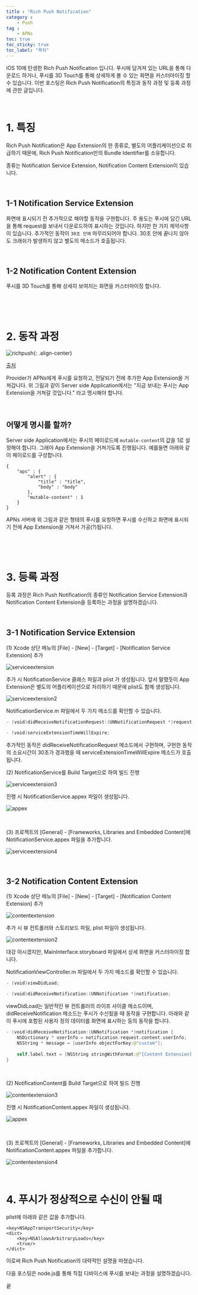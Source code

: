 ```yaml
---
title : "Rich Push Notification"
category :
    - Push
tag :
    - APNs
toc: true
toc_sticky: true
toc_label: "목차"
---
```


iOS 10에 탄생한 Rich Push Notification 입니다. 푸시에 담겨져 있는 URL을 통해 다운로드 하거나, 푸시를 3D Touch를 통해 상세하게 볼 수 있는 화면을 커스터마이징 할 수 있습니다. 이번 포스팅은 Rich Push Notification의 특징과 동작 과정 및 등록 과정에 관한 글입니다.

<br/>

# 1. 특징

Rich Push Notification은 App Extension의 한 종류로, 별도의 어플리케이션으로 취급하기 때문에, Rich Push Notification만의 Bundle Identifier를 소유합니다.

종류는 Notification Service Extension, Notification Content Extension이 있습니다.

<br/>

## 1-1 Notification Service Extension

화면에 표시되기 전 추가적으로 해야할 동작을 구현합니다. 주 용도는 푸시에 담긴 URL을 통해 request를 보내서 다운로드하여 표시하는 것입니다. 하지만 한 가지 제약사항이 있습니다. 추가적인 동작이 `30초 안에` 마무리되어야 합니다. 30초 안에 끝나지 않아도 크래쉬가 발생하지 않고 별도의 메소드가 호출됩니다.

<br/>

## 1-2 Notification Content Extension

푸시를 3D Touch를 통해 상세히 보여지는 화면을 커스터마이징 합니다.

<br/>
<br/>
<br/>

# 2. 동작 과정

![richpush](https://user-images.githubusercontent.com/61190690/98899303-ae4e8880-24f2-11eb-9709-bb73dbd01fca.png){: .align-center}
 
[출처](https://swifting.io/blog/2016/08/22/23-notifications-in-ios-10/)

Provider가 APNs에게 푸시를 요청하고, 전달되기 전에 추가한 App Extension을 거쳐갑니다.
위 그림과 같이 Server side Application에서는 "지금 보내는 푸시는 App Extension을 거쳐갈 것입니다." 라고 명시해야 합니다.

<br/>

## 어떻게 명시를 할까?

Server side Application에서는 푸시의 페이로드에 `mutable-content`의 값을 1로 설정해야 합니다.
그래야 App Extension을 거쳐가도록 진행됩니다. 예를들면 아래와 같이 페이로드를 구성합니다.

~~~
{
    "aps" : { 
        "alert" : {
            "title" : "title",
            "body" : "body" 
        },
        "mutable-content" : 1
    }
}
~~~

APNs 서버에 위 그림과 같은 형태의 푸시를 요청하면 푸시를 수신하고 화면에 표시되기 전에 App Extension을 거쳐서 가공(?)됩니다.

<br/>
<br/>
<br/>

# 3. 등록 과정

등록 과정은 Rich Push Notification의 종류인 Notification Service Extension과 Notification Content Extension을 등록하는 과정을 설명하겠습니다.

<br/>

## 3-1 Notification Service Extension

(1) Xcode 상단 메뉴의 [File] - [New] - [Target] - [Notification Service Extension] 추가

![serviceextension](https://user-images.githubusercontent.com/61190690/98901793-b65cf700-24f7-11eb-9dba-d8449c26924e.png)

추가 시 NotificationService 클래스 파일과 plist 가 생성됩니다. 앞서 말했듯이 App Extension은 별도의 어플리케이션으로 처리하기 때문에 plist도 함께 생성됩니다.

![serviceextension2](https://user-images.githubusercontent.com/61190690/98901815-c5dc4000-24f7-11eb-93b0-21d9e5a75106.png)

NotificationService.m 파일에서 두 가지 메소드를 확인할 수 있습니다.

~~~swift
- (void)didReceiveNotificationRequest:(UNNotificationRequest *)request withContentHandler:(void (^)(UNNotificationContent * _Nonnull))contentHandler;

- (void)serviceExtensionTimeWillExpire;
~~~

추가적인 동작은 didReceiveNotificationRequest 메소드에서 구현하며, 구현한 동작의 소요시간이 30초가 경과했을 때 serviceExtensionTimeWillExpire 메소드가 호출됩니다.


(2) NotificationService를 Build Target으로 하여 빌드 진행

![serviceextension3](https://user-images.githubusercontent.com/61190690/98902529-3b94db80-24f9-11eb-8b17-47f53b381d0b.png)

진행 시 NotificationService.appex 파일이 생성됩니다.

![appex](https://user-images.githubusercontent.com/61190690/98902336-dfca5280-24f8-11eb-8cb3-e7275987c4cb.png)

<br/>

(3) 프로젝트의 [General] - [Frameworks, Libraries and Embedded Content]에 NotificationService.appex 파일을 추가합니다.

![serviceextension4](https://user-images.githubusercontent.com/61190690/98902725-9c241880-24f9-11eb-94cc-baa7aa23b7d1.png)

<br/>

## 3-2 Notification Content Extension

(1) Xcode 상단 메뉴의 [File] - [New] - [Target] - [Notification Content Extension] 추가

![contentextension](https://user-images.githubusercontent.com/61190690/98901781-ae04bc00-24f7-11eb-96c6-2c1adbd2db11.png)

추가 시 뷰 컨트롤러와 스토리보드 파일, plist 파일이 생성됩니다.

![contentextension2](https://user-images.githubusercontent.com/61190690/98902896-e4433b00-24f9-11eb-80a2-fb2823d83ae6.png)

대강 아시겠지만, MainInterface.storyboard 파일에서 상세 화면을 커스터마이징 합니다.

NotificationViewController.m 파일에서 두 가지 메소드를 확인할 수 있습니다.

~~~swift
- (void)viewDidLoad;

- (void)didReceiveNotification:(UNNotification *)notification;
~~~

viewDidLoad는 일반적인 뷰 컨트롤러의 라이프 사이클 메소드이며, didReceiveNotification 메소드는 푸시가 수신됬을 때 동작을 구현합니다. 아래와 같이 푸시에 포함된 사용자 정의 데이터를 화면에 표시하는 등의 동작을 합니다.

~~~swift
- (void)didReceiveNotification:(UNNotification *)notification {
    NSDictionary * userInfo = notification.request.content.userInfo;
    NSString * message = [userInfo objectForKey:@"custom"];
    
    self.label.text = [NSString stringWithFormat:@"[Content Extension] %@", message];
}
~~~

<br/>

(2) NotificationContent를 Build Target으로 하여 빌드 진행

![contentextension3](https://user-images.githubusercontent.com/61190690/98902840-cbd32080-24f9-11eb-91f7-eff6e05c52fe.png)

진행 시 NotificationContent.appex 파일이 생성됩니다.

![appex](https://user-images.githubusercontent.com/61190690/98902336-dfca5280-24f8-11eb-8cb3-e7275987c4cb.png)

<br/>

(3) 프로젝트의 [General] - [Frameworks, Libraries and Embedded Content]에 NotificationContent.appex 파일을 추가합니다.

![contentextension4](https://user-images.githubusercontent.com/61190690/98903350-bf9b9300-24fa-11eb-84a6-c8e95ee1d1f0.png)

<br/>

# 4. 푸시가 정상적으로 수신이 안될 때

plist에 아래와 같은 값을 추가합니다.

~~~
<key>NSAppTransportSecurity</key>
<dict>
	<key>NSAllowsArbitraryLoads</key>
	<true/>
</dict>
~~~

이로써 Rich Push Notification의 대략적인 설명을 마쳤습니다.

다음 포스팅은 node.js를 통해 직접 디바이스에 푸시를 보내는 과정을 설명하겠습니다.

끝